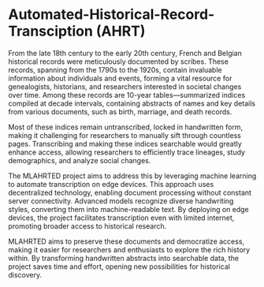# Automated-Historical-Record-Transciption (AHRT)
From the late 18th century to the early 20th century, French and Belgian historical records were meticulously documented by scribes. These records, spanning from the 1790s to the 1920s, contain invaluable information about individuals and events, forming a vital resource for genealogists, historians, and researchers interested in societal changes over time. Among these records are 10-year tables—summarized indices compiled at decade intervals, containing abstracts of names and key details from various documents, such as birth, marriage, and death records.

Most of these indices remain untranscribed, locked in handwritten form, making it challenging for researchers to manually sift through countless pages. Transcribing and making these indices searchable would greatly enhance access, allowing researchers to efficiently trace lineages, study demographics, and analyze social changes.

The MLAHRTED project aims to address this by leveraging machine learning to automate transcription on edge devices. This approach uses decentralized technology, enabling document processing without constant server connectivity. Advanced models recognize diverse handwriting styles, converting them into machine-readable text. By deploying on edge devices, the project facilitates transcription even with limited internet, promoting broader access to historical research.

MLAHRTED aims to preserve these documents and democratize access, making it easier for researchers and enthusiasts to explore the rich history within. By transforming handwritten abstracts into searchable data, the project saves time and effort, opening new possibilities for historical discovery.
